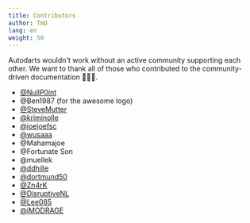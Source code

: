 ```yaml
---
title: Contributors
author: TmO
lang: en
weight: 50
---
```


Autodarts wouldn't work without an active community supporting each other.
We want to thank all of those who contributed to the community-driven documentation 🙏🙏🙏.

- [@NullP0int](https://github.com/NullP0int)
- @Ben1987 (for the awesome logo)
- [@SteveMutter](https://github.com/SteveMutter)
- [@kriminolle](https://github.com/kriminolle)
- [@joejoefsc](https://github.com/joejoefsc)
- [@wusaaa](https://github.com/lbormann)
- @Mahamajoe
- @Fortunate Son
- @muellek
- [@ddhille](https://github.com/ddhille)
- [@dortmund50](https://github.com/dortmund50)
- [@Zn4rK](https://github.com/Zn4rK)
- [@DisruptiveNL](https://github.com/DisruptiveNL)
- [@Lee085](https://github.com/Lee085)
- [@iMODRAGE](https://github.com/iMODRAGE)
